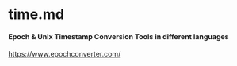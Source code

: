 # time.md

#### Epoch & Unix Timestamp Conversion Tools in different languages
https://www.epochconverter.com/
